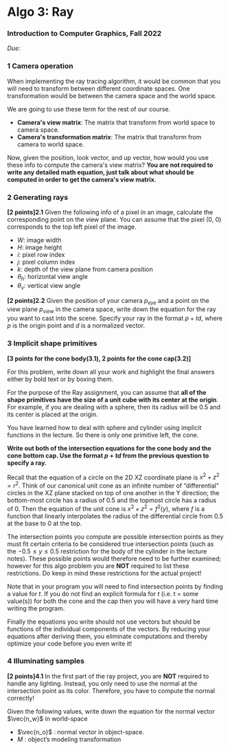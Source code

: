 # Algo 3: Ray

### Introduction to Computer Graphics, Fall 2022

*Due:*


### 1 Camera operation

When implementing the ray tracing algorithm, it would be common that you will need to transform between different coordinate spaces. One transformation would be between the camera space and the world space. 

We are going to use these term for the rest of our course.

- **Camera's view matrix**: The matrix that transform from world space to camera space.
- **Camera's transformation matrix**: The matrix that transform from camera to world space.

Now, given the position, look vector, and up vector, how would you use these info to compute the camera's view matrix? **You are not required to write any detailed math equation, just talk about what should be computed in order to get the camera's view matrix.**

### 2 Generating rays

**[2 points]2.1** Given the following info of a pixel in an image, calculate the corresponding point on the view plane. You can assume that the pixel (0, 0) corresponds to the top left pixel of the image.

* $W$: image width
* $H$: image height
* $i$: pixel row index
* $j$: pixel column index
* $k$: depth of the view plane from camera position
* $\theta_h$: horizontal view angle
* $\theta_v$: vertical view angle

**[2 points]2.2** Given the position of your camera $p_{eye}$ and a point on the view plane $p_{view}$ in the camera space, write down the equation for the ray you want to cast into the scene. Specify your ray in the format $p + td$, where $p$ is the origin point and $d$ is a normalized vector.

### 3 Implicit shape primitives

**[3 points for the cone body(3.1), 2 points for the cone cap(3.2)]**

For this problem, write down all your work and highlight the final answers either by bold text or by boxing them.

For the purpose of the Ray assignment, you can assume that **all of the shape primitives have the size of a unit cube with its center at the origin**. For example, if you are dealing with a sphere, then its radius will be $0.5$ and its center is placed at the origin.

You have learned how to deal with sphere and cylinder using implicit functions in the lecture. So there is only one primitive left, the cone.

**Write out both of the intersection equations for the cone body and the cone bottom cap. Use the format $p + td$ from the previous question to specify a ray.**

Recall that the equation of a circle on the 2D XZ coordinate plane is $x^2 + z^2 = r^2$. Think of our canonical unit cone as an infinite number of “differential” circles in the XZ plane stacked on top of one another in the Y direction; the bottom-most circle has a radius of $0.5$ and the topmost circle has a radius of $0$. Then the equation of the unit cone is $x^2 + z^2 = f^2(y)$, where $f$ is a function that linearly interpolates the radius of the differential circle from $0.5$ at the base to $0$ at the top.

The intersection points you compute are possible intersection points as they must fit certain criteria to be considered true intersection points (such as the $−0.5 ≤ y ≤ 0.5$ restriction for the body of the cylinder in the lecture notes). These possible points would therefore need to be further examined; however for this algo problem you are **NOT** required to list these restrictions. Do keep in mind these restrictions for the actual project!

Note that in your program you will need to find intersection points by finding a value for $t$. If you do not find an explicit formula for $t$ (i.e. t = some value(s)) for both the cone and the cap then you will have a very hard time writing the program.

Finally the equations you write should not use vectors but should be functions of the individual components of the vectors. By reducing your equations after deriving them, you eliminate computations and thereby optimize your code before you even write it!

### 4 Illuminating samples

**[2 points]4.1** In the first part of the ray project, you are **NOT** required to handle any lighting. Instead, you only need to use the normal at the intersection point as its color. Therefore, you have to compute the normal correctly! 


Given the following values, write down the equation for the normal vector $\vec{n_w}$ in world-space

- $\vec{n_o}$ : normal vector in object-space. 
- $M$ : object’s modeling transformation  
